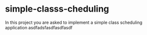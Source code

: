 # simple-classs-cheduling
In this project you are asked to implement a simple class scheduling application
asdfadsfasdfasdfasdf
